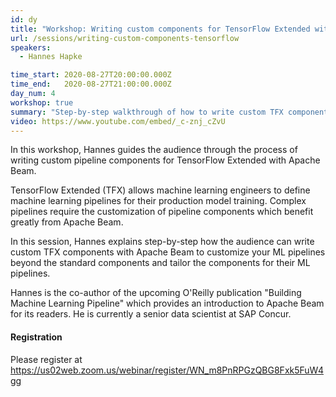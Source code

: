 ```yaml
---
id: dy
title: "Workshop: Writing custom components for TensorFlow Extended with Apache Beam"
url: /sessions/writing-custom-components-tensorflow
speakers:
  - Hannes Hapke

time_start: 2020-08-27T20:00:00.000Z
time_end:   2020-08-27T21:00:00.000Z
day_num: 4
workshop: true
summary: "Step-by-step walkthrough of how to write custom TFX components with Apache Beam to customize your ML pipelines beyond the standard components and tailor the components for their ML pipelines."
video: https://www.youtube.com/embed/_c-znj_cZvU
---
```


In this workshop, Hannes guides the audience through the process of writing custom pipeline components for TensorFlow Extended with Apache Beam.

TensorFlow Extended (TFX) allows machine learning engineers to define machine learning pipelines for their production model training. Complex pipelines require the customization of pipeline components which benefit greatly from Apache Beam.

In this session, Hannes explains step-by-step how the audience can write custom TFX components with Apache Beam to customize your ML pipelines beyond the standard components and tailor the components for their ML pipelines.

Hannes is the co-author of the upcoming O'Reilly publication "Building Machine Learning Pipeline" which provides an introduction to Apache Beam for its readers. He is currently a senior data scientist at SAP Concur.

#### Registration
Please register at https://us02web.zoom.us/webinar/register/WN_m8PnRPGzQBG8Fxk5FuW4gg